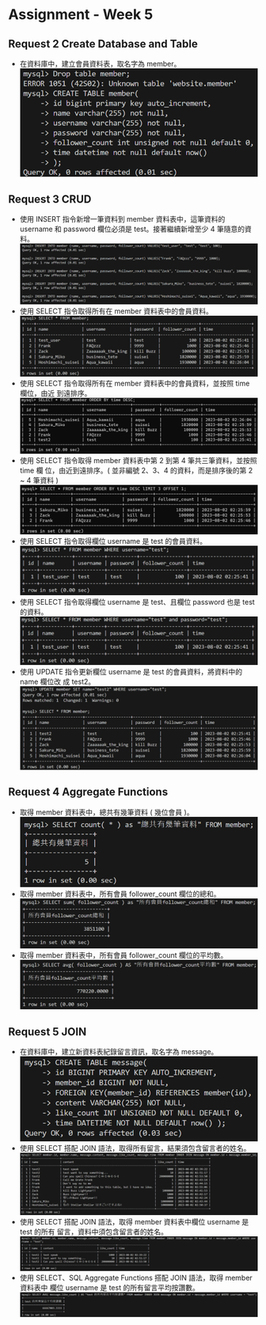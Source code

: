 # Assignment - Week 5
## Request 2 Create Database and Table
- 在資料庫中，建立會員資料表，取名字為 member。
![create table](./result/螢幕擷取畫面%202023-08-02%20022638.png)

## Request 3 CRUD
- 使⽤ INSERT 指令新增⼀筆資料到 member 資料表中，這筆資料的 username 和
  password 欄位必須是 test。接著繼續新增⾄少 4 筆隨意的資料。
![insert into data](result/螢幕擷取畫面%202023-08-02%20022647.png)
- 使⽤ SELECT 指令取得所有在 member 資料表中的會員資料。
![show table member](result/螢幕擷取畫面%202023-08-02%20022702.png)
- 使⽤ SELECT 指令取得所有在 member 資料表中的會員資料，並按照 time 欄位，由近
  到遠排序。
![sort table member by time desc](result/螢幕擷取畫面%202023-08-02%20022717.png)
- 使⽤ SELECT 指令取得 member 資料表中第 2 到第 4 筆共三筆資料，並按照 time 欄
  位，由近到遠排序。( 並非編號 2、3、4 的資料，⽽是排序後的第 2 ~ 4 筆資料 )
![get sorted data ordered 2~4](result/螢幕擷取畫面%202023-08-02%20022733.png)
- 使⽤ SELECT 指令取得欄位 username 是 test 的會員資料。
![data username = "test"](result/螢幕擷取畫面%202023-08-02%20022746.png)
- 使⽤ SELECT 指令取得欄位 username 是 test、且欄位 password 也是 test 的資料。
![data username = "test" and password = "test"](result/螢幕擷取畫面%202023-08-02%20022805.png)
- 使⽤ UPDATE 指令更新欄位 username 是 test 的會員資料，將資料中的 name 欄位改
  成 test2。
![update member table where username = "test"](result/螢幕擷取畫面%202023-08-02%20022833.png)

## Request 4 Aggregate Functions
- 取得 member 資料表中，總共有幾筆資料 ( 幾位會員 )。
![count of members](result/螢幕擷取畫面%202023-08-02%20022923.png)
- 取得 member 資料表中，所有會員 follower_count 欄位的總和。
![sum of followers for all members](result/螢幕擷取畫面%202023-08-02%20022929.png)
- 取得 member 資料表中，所有會員 follower_count 欄位的平均數。
![average of followers per member](result/螢幕擷取畫面%202023-08-02%20022946.png)

## Request 5 JOIN
- 在資料庫中，建立新資料表紀錄留⾔資訊，取名字為 message。
![create table message](result/螢幕擷取畫面%202023-08-02%20023117.png)
- 使⽤ SELECT 搭配 JOIN 語法，取得所有留⾔，結果須包含留⾔者的姓名。
![use inner join to show all data](result/螢幕擷取畫面%202023-08-02%20030433.png)
- 使⽤ SELECT 搭配 JOIN 語法，取得 member 資料表中欄位 username 是 test 的所有
  留⾔，資料中須包含留⾔者的姓名。
![use inner join to show data where username = "test"](result/螢幕擷取畫面%202023-08-02%20030600.png)
- 使⽤ SELECT、SQL Aggregate Functions 搭配 JOIN 語法，取得 member 資料表中
  欄位 username 是 test 的所有留⾔平均按讚數。
![use inner join to show the average of like where username = "test"](result/螢幕擷取畫面%202023-08-02%20031326.png)